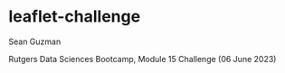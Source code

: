 # leaflet-challenge

Sean Guzman

Rutgers Data Sciences Bootcamp, Module 15 Challenge (06 June 2023)
